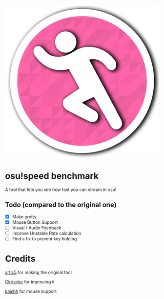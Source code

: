<div style="text-align:center"><img src="images/speedbenchmarklogo.png"></div>

# osu!speed benchmark
A tool that lets you see how fast you can stream in osu!

## Todo (compared to the original one)
- [x] Make pretty
- [x] Mouse Button Support
- [ ] Visual / Audio Feedback 
- [ ] Improve Unstable Rate calculation
- [ ] Find a fix to prevent key holding 

# Credits
[artic5](https://github.com/arctic5/osuStreamSpeed.js) for making the original tool

[Ckrisirkc](https://github.com/ckrisirkc/osuStreamSpeed.js) for improving it

[kaishh](https://github.com/kaishh/osuStreamSpeed.js) for mouse support